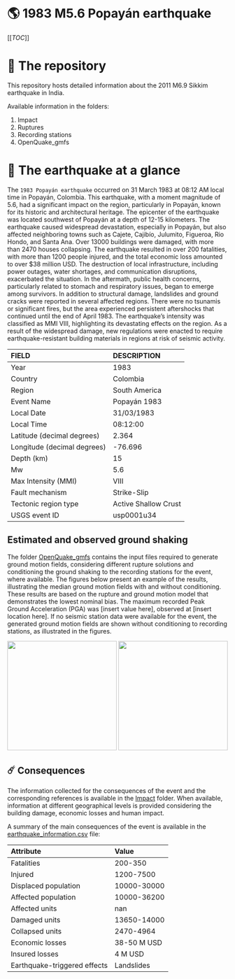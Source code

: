# 🌎 1983 M5.6 Popayán earthquake
[[_TOC_]]

# 📂 The repository

This repository hosts detailed information about the 2011 M6.9 Sikkim earthquake in India.

Available information in the folders:

1. Impact
2. Ruptures
3. Recording stations
4. OpenQuake_gmfs


# 🚀 The earthquake at a glance 

The `1983 Popayán earthquake` occurred on 31 March 1983 at 08:12 AM local time in Popayán, Colombia. This earthquake, with a moment magnitude of 5.6, had a significant impact on the region, particularly in Popayán, known for its historic and architectural heritage. The epicenter of the earthquake was located southwest of Popayán at a depth of 12-15 kilometers. The earthquake caused widespread devastation, especially in Popayán, but also affected neighboring towns such as Cajete, Cajibío, Julumito, Figueroa, Rio Hondo, and Santa Ana. Over 13000 buildings were damaged, with more than 2470 houses collapsing. The earthquake resulted in over 200 fatalities, with more than 1200 people injured, and the total economic loss amounted to over $38 million USD. The destruction of local infrastructure, including power outages, water shortages, and communication disruptions, exacerbated the situation. In the aftermath, public health concerns, particularly related to stomach and respiratory issues, began to emerge among survivors. In addition to structural damage, landslides and ground cracks were reported in several affected regions. There were no tsunamis or significant fires, but the area experienced persistent aftershocks that continued until the end of April 1983. The earthquake’s intensity was classified as MMI VIII, highlighting its devastating effects on the region. As a result of the widespread damage, new regulations were enacted to require earthquake-resistant building materials in regions at risk of seismic activity.

| FIELD | DESCRIPTION |
|:-------|:-------------|
| Year | 1983 |
| Country | Colombia |
| Region | South America |
| Event Name | Popayán 1983  |
| Local Date | 31/03/1983 |
| Local Time | 08:12:00 |
| Latitude (decimal degrees) | 2.364 |
| Longitude (decimal degrees) | -76.696 |
| Depth (km) | 15 |
| Mw | 5.6 |
| Max Intensity (MMI) | VIII |
| Fault mechanism | Strike-Slip |
| Tectonic region type | Active Shallow Crust |
| USGS event ID | usp0001u34 |

## Estimated and observed ground shaking

The folder [OpenQuake_gmfs](./OpenQuake_gmfs/) contains the input files required to generate ground motion fields, considering different rupture solutions and conditioning the ground shaking to the recording stations for the event, where available. The figures below present an example of the results, illustrating the median ground motion fields with and without conditioning. These results are based on the rupture and ground motion model that demonstrates the lowest nominal bias. The maximum recorded Peak Ground Acceleration (PGA) was [insert value here], observed at [insert location here]. If no seismic station data were available for the event, the generated ground motion fields are shown without conditioning to recording stations, as illustrated in the figures.

<img src="./4_OpenQuake_gmfs/median_gmf_stations_none.png" height="250">
<img src="./4_OpenQuake_gmfs/median_gmf_stations_all.png" height="250">

## ☄️ Consequences

The information collected for the consequences of the event and the corresponding references is available in the [Impact](./Impact) folder. When available, information at different geographical levels is provided considering the building damage, economic losses and human impact.

A summary of the main consequences of the event is available in the [earthquake_information.csv](./earthquake_information.csv) file:

| Attribute | Value |
|:-------|:-------------|
| Fatalities | 200-350  |
| Injured | 1200-7500 |
| Displaced population | 10000-30000 |
| Affected population | 10000-36200  |
| Affected units | nan |
| Damaged units | 13650-14000  |
| Collapsed units | 2470-4964  |
| Economic losses | 38-50 M USD |
| Insured losses | 4 M USD |
| Earthquake-triggered effects | Landslides |